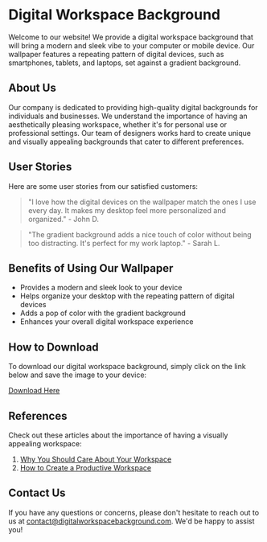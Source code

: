 <!--font:Orbitron-->

# Digital Workspace Background

Welcome to our website! We provide a digital workspace background that will bring a modern and sleek vibe to your computer or mobile device. Our wallpaper features a repeating pattern of digital devices, such as smartphones, tablets, and laptops, set against a gradient background.

## About Us

Our company is dedicated to providing high-quality digital backgrounds for individuals and businesses. We understand the importance of having an aesthetically pleasing workspace, whether it's for personal use or professional settings. Our team of designers works hard to create unique and visually appealing backgrounds that cater to different preferences.

## User Stories

Here are some user stories from our satisfied customers:

> "I love how the digital devices on the wallpaper match the ones I use every day. It makes my desktop feel more personalized and organized." - John D.

> "The gradient background adds a nice touch of color without being too distracting. It's perfect for my work laptop." - Sarah L.

## Benefits of Using Our Wallpaper

- Provides a modern and sleek look to your device
- Helps organize your desktop with the repeating pattern of digital devices
- Adds a pop of color with the gradient background
- Enhances your overall digital workspace experience

## How to Download

To download our digital workspace background, simply click on the link below and save the image to your device:

[Download Here](#download-link)

## References

Check out these articles about the importance of having a visually appealing workspace:

1. [Why You Should Care About Your Workspace](#article-link)
2. [How to Create a Productive Workspace](#article-link)

## Contact Us

If you have any questions or concerns, please don't hesitate to reach out to us at [contact@digitalworkspacebackground.com](mailto:contact@digitalworkspacebackground.com). We'd be happy to assist you!

<!--

Write me content for website with wallpaper which alt text is:

"A wallpaper featuring a repeating pattern of sleek and modern digital devices, such as smartphones, tablets, and laptops, set against a gradient background."

The name/title of the page should not be 1:1 copy of the alt text but rather a real content of the website which is using this wallpaper.

- Use markdown format 
- Start with heading
- Heading should be short and concise
- The content should look like a real website 
- The website should not be about the wallpaper, wallpaper is just a related background
- Heading should be contain work "wallpaper" or "background"
- Include real sections like references, contact, user stories, etc. use things relevant to the page purpose.
- Feel free to use structure like headings, bullets, numbering, blockquotes, paragraphs, horizontal lines, etc.
- You can use formatting like bold or _italic_
- You can include UTF-8 emojis
- Links should be only #hash anchors (and you can refer to the document itself)
- Do not include images


---


# Digital Workspace Background

Welcome to our website! We provide a digital workspace background that will bring a modern and sleek vibe to your computer or mobile device. Our wallpaper features a repeating pattern of digital devices, such as smartphones, tablets, and laptops, set against a gradient background.

## About Us

Our company is dedicated to providing high-quality digital backgrounds for individuals and businesses. We understand the importance of having an aesthetically pleasing workspace, whether it's for personal use or professional settings. Our team of designers works hard to create unique and visually appealing backgrounds that cater to different preferences.

## User Stories

Here are some user stories from our satisfied customers:

> "I love how the digital devices on the wallpaper match the ones I use every day. It makes my desktop feel more personalized and organized." - John D.

> "The gradient background adds a nice touch of color without being too distracting. It's perfect for my work laptop." - Sarah L.

## Benefits of Using Our Wallpaper

- Provides a modern and sleek look to your device
- Helps organize your desktop with the repeating pattern of digital devices
- Adds a pop of color with the gradient background
- Enhances your overall digital workspace experience

## How to Download

To download our digital workspace background, simply click on the link below and save the image to your device:

[Download Here](#download-link)

## References

Check out these articles about the importance of having a visually appealing workspace:

1. [Why You Should Care About Your Workspace](#article-link)
2. [How to Create a Productive Workspace](#article-link)

## Contact Us

If you have any questions or concerns, please don't hesitate to reach out to us at [contact@digitalworkspacebackground.com](mailto:contact@digitalworkspacebackground.com). We'd be happy to assist you!

-->
